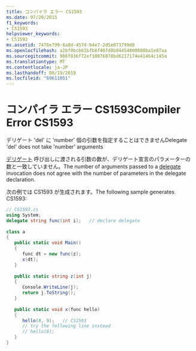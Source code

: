 ```yaml
---
title: コンパイラ エラー CS1593
ms.date: 07/20/2015
f1_keywords:
- CS1593
helpviewer_keywords:
- CS1593
ms.assetid: 7476e799-8a8d-457d-b4e7-2d5e073799d8
ms.openlocfilehash: a2bf0bcb61bfb8f407d8b84454800888ba1e87aa
ms.sourcegitcommit: 986f836f72ef10876878bd6217174e41464c145a
ms.translationtype: MT
ms.contentlocale: ja-JP
ms.lasthandoff: 08/19/2019
ms.locfileid: "69611051"
---
```

# <a name="compiler-error-cs1593"></a><span data-ttu-id="95fe7-102">コンパイラ エラー CS1593</span><span class="sxs-lookup"><span data-stu-id="95fe7-102">Compiler Error CS1593</span></span>
<span data-ttu-id="95fe7-103">デリゲート 'del' に 'number' 個の引数を指定することはできません</span><span class="sxs-lookup"><span data-stu-id="95fe7-103">Delegate 'del' does not take 'number' arguments</span></span>  
  
 <span data-ttu-id="95fe7-104">[デリゲート](../language-reference/keywords/delegate.md) 呼び出しに渡される引数の数が、デリゲート宣言のパラメーターの数と一致していません。</span><span class="sxs-lookup"><span data-stu-id="95fe7-104">The number of arguments passed to a [delegate](../language-reference/keywords/delegate.md) invocation does not agree with the number of parameters in the delegate declaration.</span></span>  
  
 <span data-ttu-id="95fe7-105">次の例では CS1593 が生成されます。</span><span class="sxs-lookup"><span data-stu-id="95fe7-105">The following sample generates CS1593:</span></span>  
  
```csharp  
// CS1593.cs  
using System;  
delegate string func(int i);   // declare delegate  
  
class a  
{  
   public static void Main()  
   {  
      func dt = new func(z);  
      x(dt);  
   }  
  
   public static string z(int j)  
   {  
      Console.WriteLine(j);  
      return j.ToString();  
   }  
  
   public static void x(func hello)  
   {  
      hello(8, 9);   // CS1593  
      // try the following line instead  
      // hello(8);  
   }  
}  
```
